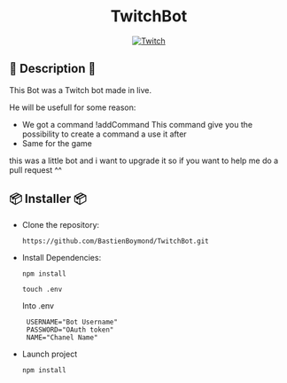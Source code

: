 <div align="center">
  <h1>TwitchBot</h1>
  
  [![Twitch](https://img.shields.io/badge/twitch-live-purple.svg?&style=for-the-badge&logo=twitch&logoColor=purple)](https://www.twitch.tv/bastrok)
  <br>
</div>

## :notebook: Description :notebook:

This Bot was a Twitch bot made in live.

He will be usefull for some reason:

* We got a command !addCommand This command give you the possibility to create a command a use it after
* Same for the game

this was a little bot and i want to upgrade it so if you want to help me do a pull request ^^

## 📦 Installer 📦

* Clone the repository:

      https://github.com/BastienBoymond/TwitchBot.git
      
* Install Dependencies:
      
      npm install
      
      touch .env
   Into .env
   
       USERNAME="Bot Username"
       PASSWORD="OAuth token"
       NAME="Chanel Name"
       
* Launch project

      npm install
